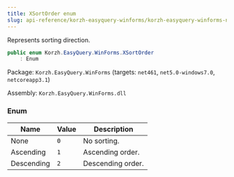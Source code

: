 ```yaml
---
title: XSortOrder enum
slug: api-reference/korzh-easyquery-winforms/korzh-easyquery-winforms-namespace/xsortorder-enum
---
```

Represents sorting direction.
```csharp
public enum Korzh.EasyQuery.WinForms.XSortOrder
    : Enum

```
Package: `Korzh.EasyQuery.WinForms` (targets: `net461`, `net5.0-windows7.0`, `netcoreapp3.1`)

Assembly: `Korzh.EasyQuery.WinForms.dll`

### Enum

| Name | Value | Description | 
| --- | --- | --- | 
| None | `0` | No sorting. | 
| Ascending | `1` | Ascending order. | 
| Descending | `2` | Descending order. |